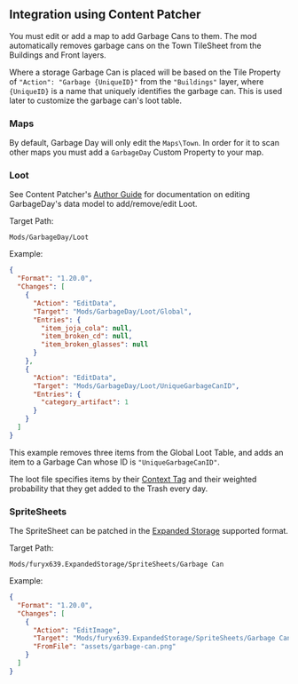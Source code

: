 ﻿## Integration using Content Patcher

You must edit or add a map to add Garbage Cans to them. The mod automatically
removes garbage cans on the Town TileSheet from the Buildings and Front layers.

Where a storage Garbage Can is placed will be based on the Tile Property of
`"Action": "Garbage {UniqueID}"` from the `"Buildings"` layer, where
`{UniqueID}` is a name that uniquely identifies the garbage can. This is used
later to customize the garbage can's loot table.

### Maps

By default, Garbage Day will only edit the `Maps\Town`. In order for it to scan
other maps you must add a `GarbageDay` Custom Property to your map.

### Loot

See Content Patcher's [Author Guide](https://github.com/Pathoschild/StardewMods/blob/develop/ContentPatcher/docs/author-guide.md#data-edit-data-model-assets)
for documentation on editing GarbageDay's data model to add/remove/edit Loot.

Target Path:

`Mods/GarbageDay/Loot`

Example:

```json
{
  "Format": "1.20.0",
  "Changes": [
    {
      "Action": "EditData",
      "Target": "Mods/GarbageDay/Loot/Global",
      "Entries": {
        "item_joja_cola": null,
        "item_broken_cd": null,
        "item_broken_glasses": null
      }
    },
    {
      "Action": "EditData",
      "Target": "Mods/GarbageDay/Loot/UniqueGarbageCanID",
      "Entries": {
        "category_artifact": 1
      }
    }
  ]
}
```

This example removes three items from the Global Loot Table, and adds an
item to a Garbage Can whose ID is `"UniqueGarbageCanID"`.

The loot file specifies items by their [Context Tag](https://github.com/ImJustMatt/StardewMods/blob/master/ExpandedStorage/docs/content-format.md#context-tags)
and their weighted probability that they get added to the Trash every day.

### SpriteSheets

The SpriteSheet can be patched in the [Expanded Storage](https://github.com/ImJustMatt/StardewMods/blob/master/ExpandedStorage/docs/content-patcher.md)
supported format.

Target Path:

`Mods/furyx639.ExpandedStorage/SpriteSheets/Garbage Can`

Example:

```json
{
  "Format": "1.20.0",
  "Changes": [
    {
      "Action": "EditImage",
      "Target": "Mods/furyx639.ExpandedStorage/SpriteSheets/Garbage Can",
      "FromFile": "assets/garbage-can.png"
    }
  ]
}
```